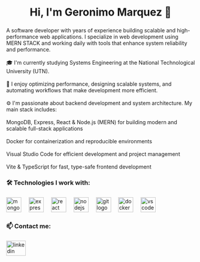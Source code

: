 <h1 align="center">Hi, I'm Geronimo Marquez 👋</h1>

###

<p align="left">A software developer with  years of experience building scalable and high-performance web applications. I specialize in web development using MERN STACK  and working daily with tools that enhance system reliability and performance.<br><br>🎓 I'm currently studying Systems Engineering at the National Technological University (UTN).<br><br>🎯 I enjoy optimizing performance, designing scalable systems, and automating workflows that make development more efficient.<br><br>⚙️ I'm passionate about backend development and system architecture. My main stack includes:<br><br>MongoDB, Express, React & Node.js (MERN) for building modern and scalable full-stack applications<br><br>Docker for containerization and reproducible environments<br><br>Visual Studio Code for efficient development and project management<br><br>Vite & TypeScript for fast, type-safe frontend development</p>

###

<h3 align="left">🛠️ Technologies I work with:</h3>

###

<div align="left">
  <img src="https://cdn.jsdelivr.net/gh/devicons/devicon/icons/mongodb/mongodb-plain-wordmark.svg" height="40" alt="mongodb logo"  />
  <img width="12" />
  <img src="https://cdn.jsdelivr.net/gh/devicons/devicon/icons/express/express-original.svg" height="40" alt="express logo"  />
  <img width="12" />
  <img src="https://cdn.jsdelivr.net/gh/devicons/devicon/icons/react/react-original-wordmark.svg" height="40" alt="react logo"  />
  <img width="12" />
  <img src="https://cdn.jsdelivr.net/gh/devicons/devicon/icons/nodejs/nodejs-plain-wordmark.svg" height="40" alt="nodejs logo"  />
  <img width="12" />
  <img src="https://cdn.jsdelivr.net/gh/devicons/devicon/icons/git/git-plain-wordmark.svg" height="40" alt="git logo"  />
  <img width="12" />
  <img src="https://cdn.jsdelivr.net/gh/devicons/devicon/icons/docker/docker-plain-wordmark.svg" height="40" alt="docker logo"  />
  <img width="12" />
  <img src="https://cdn.jsdelivr.net/gh/devicons/devicon/icons/vscode/vscode-original-wordmark.svg" height="40" alt="vscode logo"  />
</div>

###

<h3 align="left">📫 Contact me:</h3>

###

<div align="left">
  <a href="https://www.linkedin.com/in/geronimo-marquez-27b353294/" target="_blank">
    <img src="https://raw.githubusercontent.com/maurodesouza/profile-readme-generator/master/src/assets/icons/social/linkedin/default.svg" width="52" height="40" alt="linkedin logo"  />
  </a>
</div>

###

